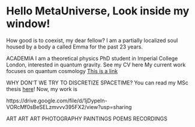<html>
<head> 
</head>
<body>
<h1>Hello MetaUniverse, Look inside my window!</h1>
<p>How good is to coexist, my dear fellow? I am a partially localized soul housed by a body a called Emma for the past 23 years.</p>
<p>
ACADEMIA
I am a theoretical physics PhD student in Imperial College London, interested in quantum gravity. See my CV here
My current work focuses on quantum cosmology  <a href="https://drive.google.com/file/d/1J5UK7uXG0vLbZwureOpVulwqLkFTr8Ng/view?usp=sharing">This is a link</a> 
</p>
<p>
WHY DON'T WE TRY TO DISCRETIZE SPACETIME?
You can read my MSc thesis <a href="https://drive.google.com/file/d/1v4pHm6kg-nnuuuIXae9ZjrYKUGUB2E4p/view?usp=sharing">here</a>!
Now, my work is 
</p>
https://drive.google.com/file/d/1jDypeIn-VORcMf0sBeSELzmvvv395FX2/view?usp=sharing
<p>
ART ART ART
PHOTOGRAPHY
PAINTINGS
POEMS
RECORDINGS

</p>
</body>
</html>